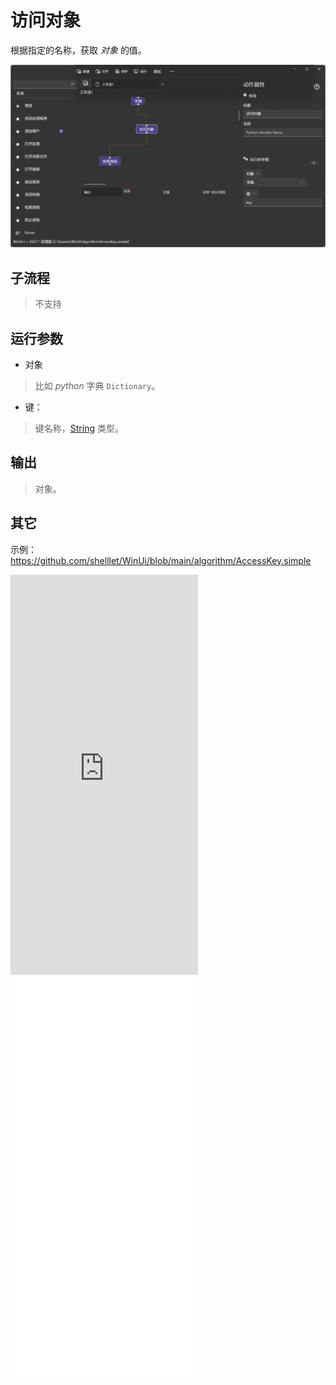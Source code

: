 # 访问对象
根据指定的名称，获取 *对象* 的值。

![AccessKey](./images/07.png ':size=90%')

## 子流程

> 不支持

## 运行参数

* 对象
> 比如 *python* 字典 `Dictionary`。
* 键： 
> 键名称，[String](./types/String.md) 类型。

## 输出

> 对象。


## 其它

示例：https://github.com/shelllet/WinUi/blob/main/algorithm/AccessKey.simple

<iframe type="text/html" height="640px" src="https://www.youtube.com/embed/zlTszaxympk" frameborder="0"></iframe>

<iframe src="//player.bilibili.com/player.html?bvid=BV1oF2JYqEMU&page=1&autoplay=0" height='640px' scrolling="no" frameborder="no" framespacing="0" allowfullscreen="true"></iframe>